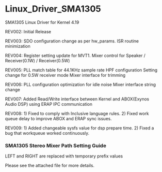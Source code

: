 # Linux_Driver_SMA1305
SMA1305 Linux Driver for Kernel 4.19

REV002: Initial Release

REV003: SDO configuration change as per hw_params.
		ISR routine minimization

REV004: Register setting update for MVT1.
		Mixer control for Speaker / Receiver(0.1W) / Receiver(0.5W)

REV005: PLL match table for 44.1KHz sample rate
		HPF configuration
		Setting change for 0.5W receiver mode
		Mixer interface for trimming

REV006: PLL configuration optimization for idle noise
		Mixer interface string change

REV007: Added Read/Write interface between Kernel and
		ABOX(Exynos Audio DSP) using ERAP IPC communication

REV008: 1) Fixed to comply with Inclusive language rules.
        2) Fixed work queue delay to improve ABOX and ERAP sync issues.

REV009: 1) Added changeable sysfs value for dsp prepare time.
        2) Fixed a bug that workqueue worked continuously.

### SMA1305 Stereo Mixer Path Setting Guide
LEFT and RIGHT are replaced with temporary prefix values

Please see the attached file for more details.
